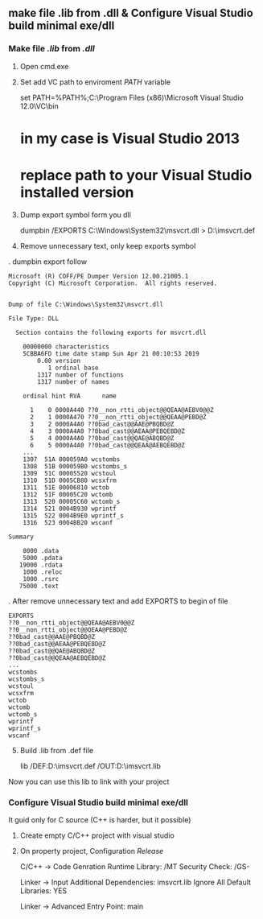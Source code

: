 ## make file .lib from .dll & Configure Visual Studio build minimal exe/dll 

### Make file *.lib* from *.dll*

1. Open cmd.exe

2. Set add VC path to enviroment *PATH* variable

	set PATH=%PATH%;C:\Program Files (x86)\Microsoft Visual Studio 12.0\VC\bin
	# in my case is Visual Studio 2013
	# replace path to your Visual Studio installed version
	
3. Dump export symbol form you dll

	dumpbin /EXPORTS C:\Windows\System32\msvcrt.dll > D:\imsvcrt.def
	
4. Remove unnecessary text, only keep exports symbol

. dumpbin export follow

	Microsoft (R) COFF/PE Dumper Version 12.00.21005.1
	Copyright (C) Microsoft Corporation.  All rights reserved.


	Dump of file C:\Windows\System32\msvcrt.dll

	File Type: DLL

	  Section contains the following exports for msvcrt.dll

		00000000 characteristics
		5CBBA6FD time date stamp Sun Apr 21 00:10:53 2019
			0.00 version
			   1 ordinal base
			1317 number of functions
			1317 number of names

		ordinal hint RVA      name

		  1    0 0000A440 ??0__non_rtti_object@@QEAA@AEBV0@@Z
          2    1 0000A470 ??0__non_rtti_object@@QEAA@PEBD@Z
          3    2 0000A4A0 ??0bad_cast@@AAE@PBQBD@Z
          4    3 0000A4A0 ??0bad_cast@@AEAA@PEBQEBD@Z
          5    4 0000A4A0 ??0bad_cast@@QAE@ABQBD@Z
          6    5 0000A4A0 ??0bad_cast@@QEAA@AEBQEBD@Z
		...
		1307  51A 000059A0 wcstombs
		1308  51B 000059B0 wcstombs_s
		1309  51C 00005520 wcstoul
		1310  51D 0005CB80 wcsxfrm
		1311  51E 00006810 wctob
		1312  51F 00005C20 wctomb
		1313  520 00005C60 wctomb_s
		1314  521 0004B930 wprintf
		1315  522 0004B9E0 wprintf_s
		1316  523 0004BB20 wscanf
		
	Summary

        8000 .data
        5000 .pdata
       19000 .rdata
        1000 .reloc
        1000 .rsrc
       75000 .text
	   
. After remove unnecessary text and add EXPORTS to begin of file

	EXPORTS
	??0__non_rtti_object@@QEAA@AEBV0@@Z
	??0__non_rtti_object@@QEAA@PEBD@Z
    ??0bad_cast@@AAE@PBQBD@Z
    ??0bad_cast@@AEAA@PEBQEBD@Z
    ??0bad_cast@@QAE@ABQBD@Z
    ??0bad_cast@@QEAA@AEBQEBD@Z
	...
	wcstombs
    wcstombs_s
    wcstoul
    wcsxfrm
    wctob
    wctomb
    wctomb_s
    wprintf
    wprintf_s
    wscanf

5. Build .lib from .def file

	lib /DEF:D:\imsvcrt.def /OUT:D:\imsvcrt.lib
	
	
Now you can use this lib to link with your project


### Configure Visual Studio build minimal exe/dll 

It guid only for C source (C++ is harder, but it possible)

1. Create empty C/C++ project with visual studio

2. On property project, Configuration *Release*

	C/C++ -> Code Genration
		Runtime Library: /MT
		Security Check: /GS-
		
	Linker -> Input
		Additional Dependencies: imsvcrt.lib
		Ignore All Default Libraries: YES
	
	Linker -> Advanced
		Entry Point: main
		
